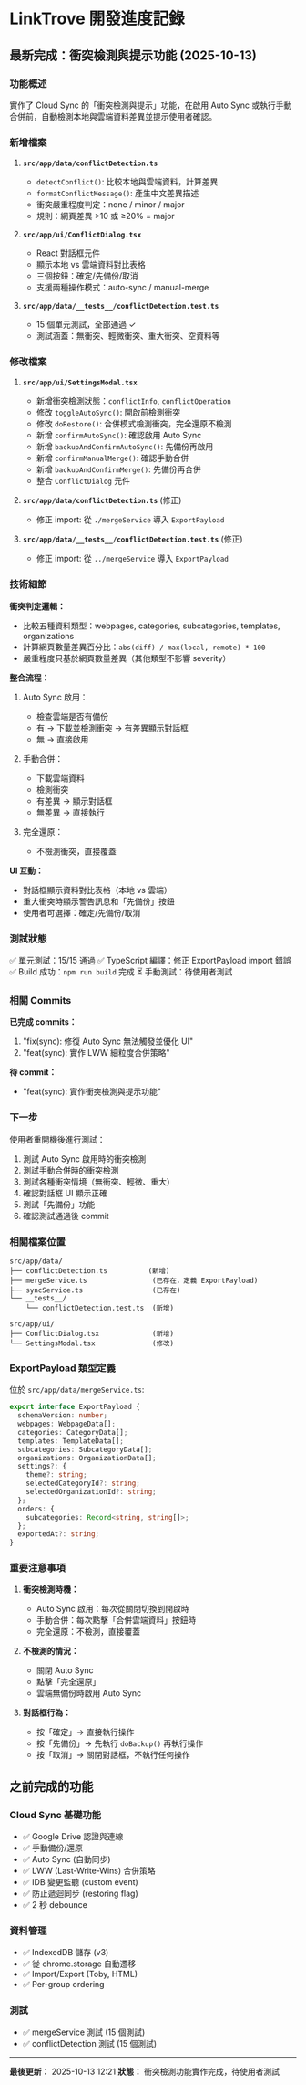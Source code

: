 # LinkTrove 開發進度記錄

## 最新完成：衝突檢測與提示功能 (2025-10-13)

### 功能概述
實作了 Cloud Sync 的「衝突檢測與提示」功能，在啟用 Auto Sync 或執行手動合併前，自動檢測本地與雲端資料差異並提示使用者確認。

### 新增檔案

1. **`src/app/data/conflictDetection.ts`**
   - `detectConflict()`: 比較本地與雲端資料，計算差異
   - `formatConflictMessage()`: 產生中文差異描述
   - 衝突嚴重程度判定：none / minor / major
   - 規則：網頁差異 >10 或 ≥20% = major

2. **`src/app/ui/ConflictDialog.tsx`**
   - React 對話框元件
   - 顯示本地 vs 雲端資料對比表格
   - 三個按鈕：確定/先備份/取消
   - 支援兩種操作模式：auto-sync / manual-merge

3. **`src/app/data/__tests__/conflictDetection.test.ts`**
   - 15 個單元測試，全部通過 ✓
   - 測試涵蓋：無衝突、輕微衝突、重大衝突、空資料等

### 修改檔案

1. **`src/app/ui/SettingsModal.tsx`**
   - 新增衝突檢測狀態：`conflictInfo`, `conflictOperation`
   - 修改 `toggleAutoSync()`: 開啟前檢測衝突
   - 修改 `doRestore()`: 合併模式檢測衝突，完全還原不檢測
   - 新增 `confirmAutoSync()`: 確認啟用 Auto Sync
   - 新增 `backupAndConfirmAutoSync()`: 先備份再啟用
   - 新增 `confirmManualMerge()`: 確認手動合併
   - 新增 `backupAndConfirmMerge()`: 先備份再合併
   - 整合 `ConflictDialog` 元件

2. **`src/app/data/conflictDetection.ts`** (修正)
   - 修正 import: 從 `./mergeService` 導入 `ExportPayload`

3. **`src/app/data/__tests__/conflictDetection.test.ts`** (修正)
   - 修正 import: 從 `../mergeService` 導入 `ExportPayload`

### 技術細節

**衝突判定邏輯：**
- 比較五種資料類型：webpages, categories, subcategories, templates, organizations
- 計算網頁數量差異百分比：`abs(diff) / max(local, remote) * 100`
- 嚴重程度只基於網頁數量差異（其他類型不影響 severity）

**整合流程：**
1. Auto Sync 啟用：
   - 檢查雲端是否有備份
   - 有 → 下載並檢測衝突 → 有差異顯示對話框
   - 無 → 直接啟用

2. 手動合併：
   - 下載雲端資料
   - 檢測衝突
   - 有差異 → 顯示對話框
   - 無差異 → 直接執行

3. 完全還原：
   - 不檢測衝突，直接覆蓋

**UI 互動：**
- 對話框顯示資料對比表格（本地 vs 雲端）
- 重大衝突時顯示警告訊息和「先備份」按鈕
- 使用者可選擇：確定/先備份/取消

### 測試狀態

✅ 單元測試：15/15 通過
✅ TypeScript 編譯：修正 ExportPayload import 錯誤
✅ Build 成功：`npm run build` 完成
⏳ 手動測試：待使用者測試

### 相關 Commits

**已完成 commits：**
1. "fix(sync): 修復 Auto Sync 無法觸發並優化 UI"
2. "feat(sync): 實作 LWW 細粒度合併策略"

**待 commit：**
- "feat(sync): 實作衝突檢測與提示功能"

### 下一步

使用者重開機後進行測試：
1. 測試 Auto Sync 啟用時的衝突檢測
2. 測試手動合併時的衝突檢測
3. 測試各種衝突情境（無衝突、輕微、重大）
4. 確認對話框 UI 顯示正確
5. 測試「先備份」功能
6. 確認測試通過後 commit

### 相關檔案位置

```
src/app/data/
├── conflictDetection.ts          (新增)
├── mergeService.ts                (已存在，定義 ExportPayload)
├── syncService.ts                 (已存在)
└── __tests__/
    └── conflictDetection.test.ts  (新增)

src/app/ui/
├── ConflictDialog.tsx             (新增)
└── SettingsModal.tsx              (修改)
```

### ExportPayload 類型定義

位於 `src/app/data/mergeService.ts`:

```typescript
export interface ExportPayload {
  schemaVersion: number;
  webpages: WebpageData[];
  categories: CategoryData[];
  templates: TemplateData[];
  subcategories: SubcategoryData[];
  organizations: OrganizationData[];
  settings?: {
    theme?: string;
    selectedCategoryId?: string;
    selectedOrganizationId?: string;
  };
  orders: {
    subcategories: Record<string, string[]>;
  };
  exportedAt?: string;
}
```

### 重要注意事項

1. **衝突檢測時機：**
   - Auto Sync 啟用：每次從關閉切換到開啟時
   - 手動合併：每次點擊「合併雲端資料」按鈕時
   - 完全還原：不檢測，直接覆蓋

2. **不檢測的情況：**
   - 關閉 Auto Sync
   - 點擊「完全還原」
   - 雲端無備份時啟用 Auto Sync

3. **對話框行為：**
   - 按「確定」→ 直接執行操作
   - 按「先備份」→ 先執行 `doBackup()` 再執行操作
   - 按「取消」→ 關閉對話框，不執行任何操作

## 之前完成的功能

### Cloud Sync 基礎功能
- ✅ Google Drive 認證與連線
- ✅ 手動備份/還原
- ✅ Auto Sync (自動同步)
- ✅ LWW (Last-Write-Wins) 合併策略
- ✅ IDB 變更監聽 (custom event)
- ✅ 防止遞迴同步 (restoring flag)
- ✅ 2 秒 debounce

### 資料管理
- ✅ IndexedDB 儲存 (v3)
- ✅ 從 chrome.storage 自動遷移
- ✅ Import/Export (Toby, HTML)
- ✅ Per-group ordering

### 測試
- ✅ mergeService 測試 (15 個測試)
- ✅ conflictDetection 測試 (15 個測試)

---

**最後更新：** 2025-10-13 12:21
**狀態：** 衝突檢測功能實作完成，待使用者測試
